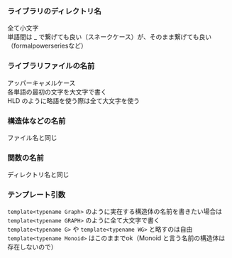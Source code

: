 ### ライブラリのディレクトリ名
全て小文字  
単語間は _ で繋げても良い（スネークケース）が、そのまま繋げても良い（formalpowerseriesなど）
### ライブラリファイルの名前
アッパーキャメルケース  
各単語の最初の文字を大文字で書く  
HLD のように略語を使う際は全て大文字を使う
### 構造体などの名前
ファイル名と同じ
### 関数の名前
ディレクトリ名と同じ  
### テンプレート引数
```template<typename Graph>``` のように実在する構造体の名前を書きたい場合は  
```template<typename GRAPH>``` のように全て大文字で書く  
```template<typename G>``` や ```template<typename WG>``` と略すのは自由  
```template<typename Monoid>``` はこのままでok（Monoid と言う名前の構造体は存在しないので）
